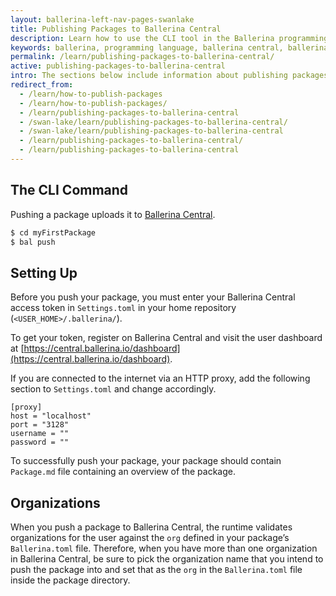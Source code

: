 ```yaml
---
layout: ballerina-left-nav-pages-swanlake
title: Publishing Packages to Ballerina Central
description: Learn how to use the CLI tool in the Ballerina programming language to push packages to Ballerina Central.
keywords: ballerina, programming language, ballerina central, ballerina packages
permalink: /learn/publishing-packages-to-ballerina-central/
active: publishing-packages-to-ballerina-central
intro: The sections below include information about publishing packages to Ballerina Central.
redirect_from:
  - /learn/how-to-publish-packages
  - /learn/how-to-publish-packages/
  - /learn/publishing-packages-to-ballerina-central
  - /swan-lake/learn/publishing-packages-to-ballerina-central/
  - /swan-lake/learn/publishing-packages-to-ballerina-central
  - /learn/publishing-packages-to-ballerina-central/
  - /learn/publishing-packages-to-ballerina-central
---
```


## The CLI Command

Pushing a package uploads it to [Ballerina Central](https://central.ballerina.io/).

``` bash
$ cd myFirstPackage
$ bal push
```

## Setting Up

Before you push your package, you must enter your Ballerina Central access token in `Settings.toml` in your home repository (`<USER_HOME>/.ballerina/`).

To get your token, register on Ballerina Central and visit the user dashboard at [https://central.ballerina.io/dashboard](https://central.ballerina.io/dashboard).

If you are connected to the internet via an HTTP proxy, add the following section to `Settings.toml` and change accordingly.

```
[proxy]
host = "localhost"
port = "3128"
username = ""
password = ""
```

To successfully push your package, your package should contain `Package.md` file containing an overview of the package.

## Organizations

When you push a package to Ballerina Central, the runtime validates organizations for the user against the `org` defined in your package’s `Ballerina.toml` file. Therefore, when you have more than one organization in Ballerina Central, be sure to pick the organization name that you intend to push the package into and set that as the `org` in the `Ballerina.toml` file inside the package directory.
